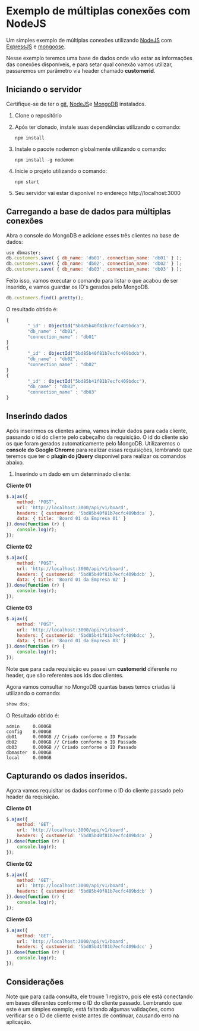 # Exemplo de múltiplas conexões com NodeJS
Um simples exemplo de múltiplas conexões utilizando [NodeJS](https://nodejs.org/en/) com [ExpressJS](https://expressjs.com/pt-br/) e [mongoose](https://mongoosejs.com/).

Nesse exemplo teremos uma base de dados onde vão estar as informações das conexões disponíveis, e para setar qual conexão vamos utilizar, passaremos um parâmetro via header chamado **customerid**.

## Iniciando o servidor
Certifique-se de ter o [git](https://git-scm.com/), [NodeJS](https://nodejs.org/en/)e [MongoDB](https://www.mongodb.com/) instalados.

1. Clone o repositório
2. Após ter clonado, instale suas dependências utilizando o comando:

    `npm install`

3. Instale o pacote nodemon globalmente utilizando o comando:

    `npm install -g nodemon`

4. Inicie o projeto utilizando o comando:

    `npm start`

5. Seu servidor vai estar disponível no endereço http://localhost:3000

## Carregando a base de dados para múltiplas conexões
Abra o console do MongoDB e adicione esses três clientes na base de dados:

```javascript
use dbmaster;
db.customers.save( { db_name: 'db01', connection_name: 'db01' } );
db.customers.save( { db_name: 'db02', connection_name: 'db02' } );
db.customers.save( { db_name: 'db03', connection_name: 'db03' } );
```

Feito isso, vamos executar o comando para listar o que acabou de ser inserido, e vamos guardar os ID's gerados pelo MongoDB.

```javascript
db.customers.find().pretty();
```

O resultado obtido é:

```javascript
{
        "_id" : ObjectId("5bd85b40f81b7ecfc409bdca"),
        "db_name" : "db01",
        "connection_name" : "db01"
}
{
        "_id" : ObjectId("5bd85b40f81b7ecfc409bdcb"),
        "db_name" : "db02",
        "connection_name" : "db02"
}
{
        "_id" : ObjectId("5bd85b41f81b7ecfc409bdcc"),
        "db_name" : "db03",
        "connection_name" : "db03"
}
```

## Inserindo dados
Após inserirmos os clientes acima, vamos incluir dados para cada cliente, passando o id do cliente pelo cabeçalho da requisição. O id do cliente são os que foram gerados automaticamente pelo MongoDB. Utilizaremos o **console do Google Chrome** para realizar essas requisições, lembrando que teremos que ter o **plugin do jQuery** disponível para realizar os comandos abaixo.

1. Inserindo um dado em um determinado cliente:

**Cliente 01**
```javascript
$.ajax({
    method: 'POST',
	url: 'http://localhost:3000/api/v1/board',
	headers: { customerid: '5bd85b40f81b7ecfc409bdca' },
	data: { title: 'Board 01 da Empresa 01' }
}).done(function (r) {
	console.log(r);
});
```

**Cliente 02**
```javascript
$.ajax({
    method: 'POST',
	url: 'http://localhost:3000/api/v1/board',
	headers: { customerid: '5bd85b40f81b7ecfc409bdcb' },
	data: { title: 'Board 01 da Empresa 02' }
}).done(function (r) {
	console.log(r);
});
```

**Cliente 03**
```javascript
$.ajax({
    method: 'POST',
	url: 'http://localhost:3000/api/v1/board',
	headers: { customerid: '5bd85b41f81b7ecfc409bdcc' },
	data: { title: 'Board 01 da Empresa 03' }
}).done(function (r) {
	console.log(r);
});
```

Note que para cada requisição eu passei um **customerid** diferente no header, que são referentes aos ids dos clientes.

Agora vamos consultar no MongoDB quantas bases temos criadas lá utilizando o comando:

```javascript
show dbs;
```

O Resultado obtido é:

```
admin     0.000GB
config    0.000GB
db01      0.000GB // Criado conforme o ID Passado
db02      0.000GB // Criado conforme o ID Passado
db03      0.000GB // Criado conforme o ID Passado
dbmaster  0.000GB
local     0.000GB
```

## Capturando os dados inseridos.
Agora vamos requisitar os dados conforme o ID do cliente passado pelo header da requisição.

**Cliente 01**
```javascript
$.ajax({
    method: 'GET',
	url: 'http://localhost:3000/api/v1/board',
	headers: { customerid: '5bd85b40f81b7ecfc409bdca' }
}).done(function (r) {
	console.log(r);
});
```

**Cliente 02**
```javascript
$.ajax({
    method: 'GET',
	url: 'http://localhost:3000/api/v1/board',
	headers: { customerid: '5bd85b40f81b7ecfc409bdcb' }
}).done(function (r) {
	console.log(r);
});
```

**Cliente 03**
```javascript
$.ajax({
    method: 'GET',
	url: 'http://localhost:3000/api/v1/board',
	headers: { customerid: '5bd85b41f81b7ecfc409bdcc' }
}).done(function (r) {
	console.log(r);
});
```

## Considerações
Note que para cada consulta, ele trouxe 1 registro, pois ele está conectando em bases diferentes conforme o ID do cliente passado. Lembrando que este é um simples exemplo, está faltando algumas validações, como verificar se o ID de cliente existe antes de continuar, causando erro na aplicação.
